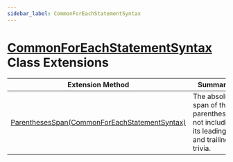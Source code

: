 ```yaml
---
sidebar_label: CommonForEachStatementSyntax
---
```


# [CommonForEachStatementSyntax](https://docs.microsoft.com/en-us/dotnet/api/microsoft.codeanalysis.csharp.syntax.commonforeachstatementsyntax) Class Extensions

| Extension Method | Summary |
| ---------------- | ------- |
| [ParenthesesSpan(CommonForEachStatementSyntax)](../../../../Roslynator/CSharp/SyntaxExtensions/ParenthesesSpan/index.md#Roslynator_CSharp_SyntaxExtensions_ParenthesesSpan_Microsoft_CodeAnalysis_CSharp_Syntax_CommonForEachStatementSyntax_) | The absolute span of the parentheses, not including its leading and trailing trivia\. |

